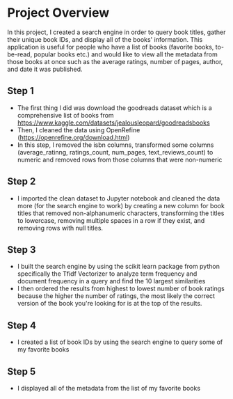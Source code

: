 # Project Overview
In this project, I created a search engine in order to query book titles, gather their unique book IDs, and display all of the books' information. This application is useful for people who have a list of books (favorite books, to-be-read, popular books etc.) and would like to view all the metadata from those books at once such as the average ratings, number of pages, author, and date it was published.

## Step 1
- The first thing I did was download the goodreads dataset which is a comprehensive list of books from https://www.kaggle.com/datasets/jealousleopard/goodreadsbooks
- Then, I cleaned the data using OpenRefine (https://openrefine.org/download.html)
- In this step, I removed the isbn columns, transformed some columns (average_ratinng, ratings_count, num_pages, text_reviews_count) to numeric and removed  rows from those columns that were non-numeric

## Step 2
- I imported the clean dataset to Jupyter notebook and cleaned the data more (for the search engine to work) by creating a new column for book titles that removed non-alphanumeric characters, transforming the titles to lowercase, removing multiple spaces in a row if they exist, and removing rows with null titles.

## Step 3
- I built the search engine by using the scikit learn package from python specifically the Tfidf Vectorizer to analyze term frequency and document frequency in a query and find the 10 largest similarities
- I then ordered the results from highest to lowest number of book ratings because the higher the number of ratings, the most likely the correct version of the book you're looking for is at the top of the results.

## Step 4
- I created a list of book IDs by using the search engine to query some of my favorite books

## Step 5
- I displayed all of the metadata from the list of my favorite books
